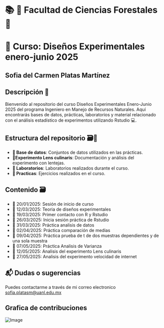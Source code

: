 # 📚 🌲 Facultad de Ciencias Forestales 🌲
# 📒 Curso: Diseños Experimentales enero-junio 2025

## Sofia del Carmen Platas Martínez

## Descripción 💬
Bienvenido al repositorio del curso Diseños Experimentales Enero-Junio 2025 del programa Ingeniero en Manejo de Recursos Naturales. Aquí encontrarás bases de datos, prácticas, laboratorios y material relacionado con el análisis estadístico de experimentos utilizando Rstudio 💻.

## Estructura del repositorio 🗃️💫
+ **📁 Base de datos**: Conjuntos de datos utilizados en las prácticas.
+ **📁Experimento Lens culinaris**: Documentación y análisis del experimento con lentejas.
+ **📁 Laboratorios**: Laboratorios realizados durante el curso.
+ **📁 Practicas**: Ejercicios realizados en el curso.


## Contenido 🗃️

- 📅 20/01/2025: Sesión de inicio de curso
- 📅 12/03/2025: Teoria de diseños experimentales
- 📅 19/03/2025: Primer contacto con R y Rstudio
- 📅 26/03/2025: Inicia sesión práctica de Rstudio
- 📅 31/03/2025: Práctica analisis de datos
- 📅 02/04/2025: Práctica comparación de medias
- 📅 09/04/2025: Práctica prueba de t de dos muestras dependientes y de una sola muestra
- 📅 07/05/2025: Práctica Analisis de Varianza
- 📅 12/05/2025: Analisis del experimento Lens culinaris
- 📅 27/05/2025: Analisis del experimento velocidad de internet

## 📬 Dudas o sugerencias
Puedes contactarme a través de mi correo electronico sofia.platasm@uanl.edu.mx

## Grafica de contribuciones
![Image](https://github.com/user-attachments/assets/80929fca-8ded-44f2-8cc3-4eb0e283e96e)
